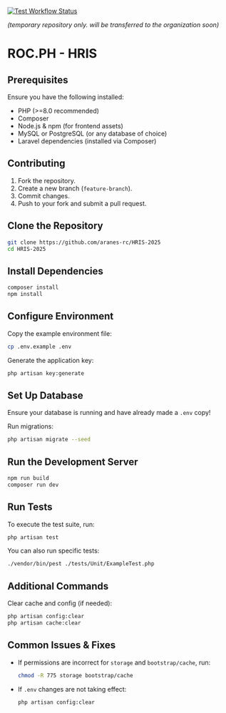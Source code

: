 [![Test Workflow Status](https://img.shields.io/github/actions/workflow/status/aranes-rc/HRIS-2025/laravel-test.yml?style=for-the-badge&label=Test&link=https%3A%2F%2Fgithub.com%2Faranes-rc%2FHRIS-2025%2Factions%2Fworkflows%2Flaravel-test.yml)](https://github.com/aranes-rc/HRIS-2025/actions/workflows/laravel-test.yml)

_(temporary repository only. will be transferred to the organization soon)_

# ROC.PH - HRIS

## Prerequisites

Ensure you have the following installed:
- PHP (>=8.0 recommended)
- Composer
- Node.js & npm (for frontend assets)
- MySQL or PostgreSQL (or any database of choice)
- Laravel dependencies (installed via Composer)

## Contributing

1. Fork the repository.
2. Create a new branch (`feature-branch`).
3. Commit changes.
4. Push to your fork and submit a pull request.

## Clone the Repository

```sh
git clone https://github.com/aranes-rc/HRIS-2025
cd HRIS-2025
```

## Install Dependencies

```sh
composer install
npm install
```

## Configure Environment

Copy the example environment file:

```sh
cp .env.example .env
```

Generate the application key:

```sh
php artisan key:generate
```

## Set Up Database

Ensure your database is running and have already made a `.env` copy!

Run migrations:

```sh
php artisan migrate --seed
```

## Run the Development Server

```sh
npm run build
composer run dev
```

## Run Tests

To execute the test suite, run:

```sh
php artisan test
```

You can also run specific tests:

```sh
./vendor/bin/pest ./tests/Unit/ExampleTest.php
```

## Additional Commands

Clear cache and config (if needed):

```sh
php artisan config:clear
php artisan cache:clear
```

## Common Issues & Fixes

- If permissions are incorrect for `storage` and `bootstrap/cache`, run:
  ```sh
  chmod -R 775 storage bootstrap/cache
  ```
- If `.env` changes are not taking effect:
  ```sh
  php artisan config:clear
  ```


